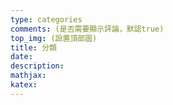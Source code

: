 ```yaml
---
type: categories
comments: (是否需要顯示評論，默認true)
top_img: (設置頂部圖)
title: 分類
date:
description:
mathjax:
katex:
---
```

